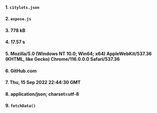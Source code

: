 #### 1. `citylots.json`
#### 2. `expose.js`
#### 3. 778 kB
#### 4. 17.57 s
#### 5. Mozilla/5.0 (Windows NT 10.0; Win64; x64) AppleWebKit/537.36 (KHTML, like Gecko) Chrome/116.0.0.0 Safari/537.36
#### 6. GitHub.com
#### 7. Thu, 15 Sep 2022 22:44:30 GMT
#### 8. application/json; charset=utf-8
#### 9. `fetchData()`
